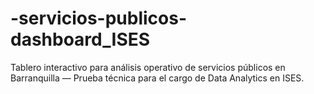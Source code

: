 # -servicios-publicos-dashboard_ISES
Tablero interactivo para análisis operativo de servicios públicos en Barranquilla — Prueba técnica para el cargo de Data Analytics en ISES.
